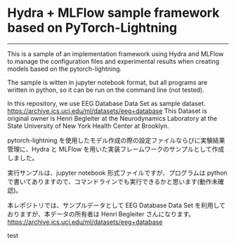 # Hydra + MLFlow sample framework based on PyTorch-Lightning
---
This is a sample of an implementation framework using Hydra and MLFlow  to manage the configuration files and experimental results when creating models based on the pytorch-lightning.

The sample is witten in jupyter notebook format, but all programs are written in python, so it can be run on the command line (not tested).

In this repository, we use EEG Database Data Set as sample dataset. https://archive.ics.uci.edu/ml/datasets/eeg+database
This Dataset is original owner is Henri Begleiter at the Neurodynamics Laboratory at the State University of New York Health Center at Brooklyn.


pytorch-lightning を使用したモデル作成の際の設定ファイルならびに実験結果管理に、Hydra と MLFlow を用いた実装フレームワークのサンプルとして作成しました。

実行サンプルは、jupyter notebook 形式ファイルですが、プログラムは python で書いてありますので、コマンドラインでも実行できるかと思います(動作未確認)。

本レポジトリでは、サンプルデータとして EEG Database Data Set を利用しておりますが、本データの所有者は Henri Begleiter さんになります。
https://archive.ics.uci.edu/ml/datasets/eeg+database

test